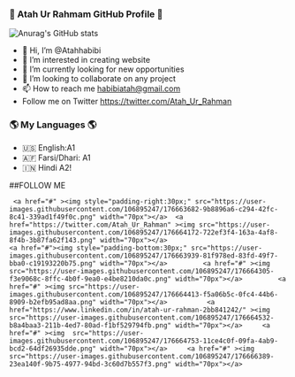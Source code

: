 ### 👋 Atah Ur Rahmam GitHub Profile 👋


![Anurag's GitHub stats](https://github-readme-stats.vercel.app/api?username=Atahhabibi&theme=dark&show_icons=true)



- 👋 Hi, I’m @Atahhabibi                               
- 👀 I’m interested in creating website
- 🌱 I’m currently looking for new opportunities
- 💞️ I’m looking to collaborate on any project 
- 📫 How to reach me habibiatah@gmail.com 
- Follow me on Twitter https://twitter.com/Atah_Ur_Rahman                  
                                                                

### 🌎 My Languages 🌎

- 🇺🇸 English:A1
- 🇦🇫 Farsi/Dhari: A1
- 🇮🇳 Hindi A2!

##FOLLOW ME

     <a href="#" ><img style="padding-right:30px;" src="https://user-images.githubusercontent.com/106895247/176663682-9b8896a6-c294-42fc-8c41-339ad1f49f0c.png" width="70px"></a>  <a href="https://twitter.com/Atah_Ur_Rahman" ><img src="https://user-images.githubusercontent.com/106895247/176664172-722ef3f4-163a-4af8-8f4b-3b87fa62f143.png" width="70px"></a> 
    <a href="#"><img style="padding-bottom:30px;" src="https://user-images.githubusercontent.com/106895247/176663939-81f978ed-83fd-49f7-bba0-c19193220b75.png" width="70px"></a>         <a href="#" ><img src="https://user-images.githubusercontent.com/106895247/176664305-f3e9068c-8ffc-4b0f-9ea0-e4be8210da0c.png" width="70px"></a>         <a href="#" ><img src="https://user-images.githubusercontent.com/106895247/176664413-f5a06b5c-0fc4-44b6-8909-b2efb95ad8aa.png" width="70px"></a>          <a href="https://www.linkedin.com/in/atah-ur-rahman-2bb841242/" ><img  src="https://user-images.githubusercontent.com/106895247/176664532-b8a4baa3-211b-4ed7-80ad-f1bf529794fb.png" width="70px"></a>     <a href="#" ><img  src="https://user-images.githubusercontent.com/106895247/176664753-11ce4c0f-09fa-4ab9-bcd2-64df26935dde.png" width="70px"></a>     <a href="#" ><img   src="https://user-images.githubusercontent.com/106895247/176666389-23ea140f-9b75-4977-94bd-3c60d7b557f3.png" width="70px"></a>   
    

